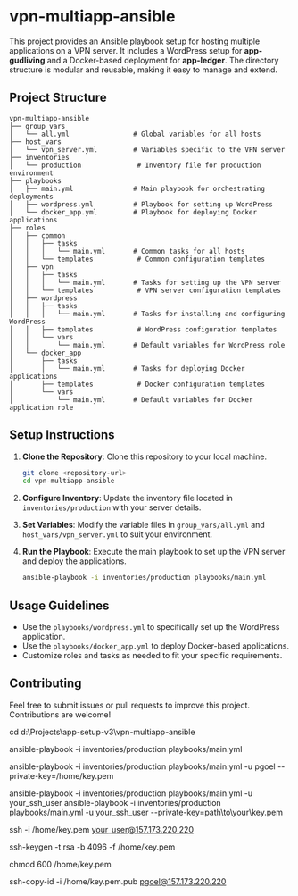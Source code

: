 # vpn-multiapp-ansible

This project provides an Ansible playbook setup for hosting multiple applications on a VPN server. It includes a WordPress setup for **app-gudliving** and a Docker-based deployment for **app-ledger**. The directory structure is modular and reusable, making it easy to manage and extend.

## Project Structure

```
vpn-multiapp-ansible
├── group_vars
│   └── all.yml                # Global variables for all hosts
├── host_vars
│   └── vpn_server.yml         # Variables specific to the VPN server
├── inventories
│   └── production              # Inventory file for production environment
├── playbooks
│   ├── main.yml               # Main playbook for orchestrating deployments
│   ├── wordpress.yml          # Playbook for setting up WordPress
│   └── docker_app.yml         # Playbook for deploying Docker applications
├── roles
│   ├── common
│   │   ├── tasks
│   │   │   └── main.yml       # Common tasks for all hosts
│   │   └── templates           # Common configuration templates
│   ├── vpn
│   │   ├── tasks
│   │   │   └── main.yml       # Tasks for setting up the VPN server
│   │   └── templates           # VPN server configuration templates
│   ├── wordpress
│   │   ├── tasks
│   │   │   └── main.yml       # Tasks for installing and configuring WordPress
│   │   ├── templates           # WordPress configuration templates
│   │   └── vars
│   │       └── main.yml       # Default variables for WordPress role
│   └── docker_app
│       ├── tasks
│       │   └── main.yml       # Tasks for deploying Docker applications
│       ├── templates           # Docker configuration templates
│       └── vars
│           └── main.yml       # Default variables for Docker application role
```

## Setup Instructions

1. **Clone the Repository**: Clone this repository to your local machine.
   
   ```bash
   git clone <repository-url>
   cd vpn-multiapp-ansible
   ```

2. **Configure Inventory**: Update the inventory file located in `inventories/production` with your server details.

3. **Set Variables**: Modify the variable files in `group_vars/all.yml` and `host_vars/vpn_server.yml` to suit your environment.

4. **Run the Playbook**: Execute the main playbook to set up the VPN server and deploy the applications.

   ```bash
   ansible-playbook -i inventories/production playbooks/main.yml
   ```

## Usage Guidelines

- Use the `playbooks/wordpress.yml` to specifically set up the WordPress application.
- Use the `playbooks/docker_app.yml` to deploy Docker-based applications.
- Customize roles and tasks as needed to fit your specific requirements.

## Contributing

Feel free to submit issues or pull requests to improve this project. Contributions are welcome!

cd d:\Projects\app-setup-v3\vpn-multiapp-ansible

ansible-playbook -i inventories/production playbooks/main.yml

ansible-playbook -i inventories/production playbooks/main.yml -u pgoel --private-key=/home/key.pem

ansible-playbook -i inventories/production playbooks/main.yml -u your_ssh_user
ansible-playbook -i inventories/production playbooks/main.yml -u your_ssh_user --private-key=path\to\your\key.pem


ssh -i /home/key.pem your_user@157.173.220.220



ssh-keygen -t rsa -b 4096 -f /home/key.pem

chmod 600 /home/key.pem

ssh-copy-id -i /home/key.pem.pub pgoel@157.173.220.220
